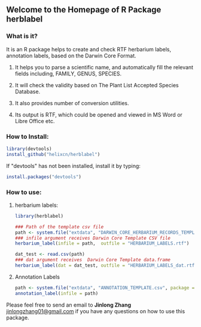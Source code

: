 ## Welcome to the Homepage of R Package herblabel

### What is it?

It is an R package helps to create and check RTF herbarium labels, annotation labels, based on the Darwin Core Format. 

1. It helps you to parse a scientific name, and automatically fill the relevant fields including, FAMILY, GENUS, SPECIES. 

2. It will check the validity based on The Plant List Accepted Species Database. 

3. It also provides number of conversion utilities.

4. Its output is RTF, which could be opened and viewed in MS Word or Libre Office etc.

### How to Install: 

```R
library(devtools)
install_github("helixcn/herblabel")
```

If "devtools" has not been installed, install it by typing: 

```R
install.packages("devtools")
```

### How to use: 
1. herbarium labels:
    ```R
    library(herblabel)
    
    ### Path of the template csv file
    path <- system.file("extdata", "DARWIN_CORE_HERBARIUM_RECORDS_TEMPLATE.csv", package = "herblabel")
    ### infile argument receives Darwin Core Template CSV file
    herbarium_label(infile = path,  outfile = "HERBARIUM_LABELS.rtf")
    
    dat_test <- read.csv(path)
    ### dat argument receives  Darwin Core Template data.frame 
    herbarium_label(dat = dat_test, outfile = "HERBARIUM_LABELS_dat.rtf")
    ```
2. Annotation Labels

    ```R
    path <- system.file("extdata", "ANNOTATION_TEMPLATE.csv", package = "herblabel")
    annotation_label(infile = path)
    
    ```
    
Please feel free to send an email to **Jinlong Zhang** <jinlongzhang01@gmail.com> if you have any questions on how to use this package.

